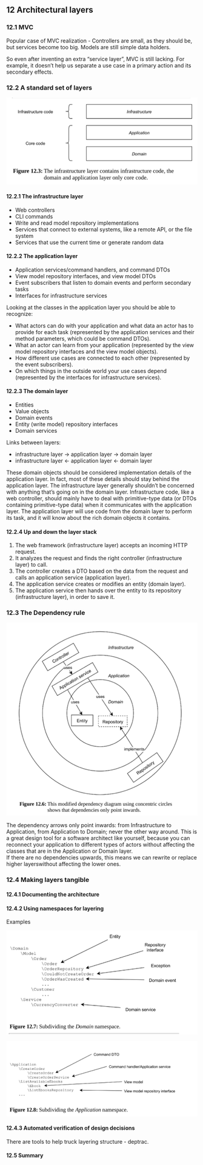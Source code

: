 ## 12 Architectural layers

### 12.1 MVC

Popular case of MVC realization -
Controllers are small, as they should be, but services become
too big. Models are still simple data holders.

So even after inventing an extra “service layer”, MVC is still lacking.
For example, it doesn’t help us separate a use case in a primary action and its
secondary effects.

### 12.2 A standard set of layers

![](./../img/set_of_layers.png)

#### 12.2.1 The infrastructure layer

- Web controllers
- CLI commands
- Write and read model repository implementations
- Services that connect to external systems, like a remote API, or the file system
- Services that use the current time or generate random data

#### 12.2.2 The application layer

- Application services/command handlers, and command DTOs
- View model repository interfaces, and view model DTOs
- Event subscribers that listen to domain events and perform secondary tasks
- Interfaces for infrastructure services

Looking at the classes in the application layer you should be able to
recognize:

- What actors can do with your application and what data an actor has to
  provide for each task (represented by the application services and their
  method parameters, which could be command DTOs).
- What an actor can learn from your application (represented by the view
  model repository interfaces and the view model objects).
- How different use cases are connected to each other (represented by the event subscribers).
- On which things in the outside world your use cases depend
  (represented by the interfaces for infrastructure services).

#### 12.2.3 The domain layer

- Entities
- Value objects
- Domain events
- Entity (write model) repository interfaces
- Domain services

Links between layers:

- infrastructure layer -> application layer -> domain layer
- infrastructure layer <- application layer <- domain layer

These domain objects should be considered implementation details of the
application layer. In fact, most of these details should stay behind the
application layer. The infrastructure layer generally shouldn’t be concerned
with anything that’s going on in the domain layer. Infrastructure code, like a
web controller, should mainly have to deal with primitive-type data (or
DTOs containing primitive-type data) when it communicates with the
application layer. The application layer will use code from the domain layer
to perform its task, and it will know about the rich domain objects it contains.

#### 12.2.4 Up and down the layer stack

1. The web framework (infrastructure layer) accepts an incoming HTTP
   request.
2. It analyzes the request and finds the right controller (infrastructure
   layer) to call.
3. The controller creates a DTO based on the data from the request and
   calls an application service (application layer).
4. The application service creates or modifies an entity (domain layer).
5. The application service then hands over the entity to its repository
   (infrastructure layer), in order to save it.

### 12.3 The Dependency rule

![](./../img/dependency_circles.png)

The dependency arrows only point inwards: from Infrastructure to
Application, from Application to Domain; never the other way around. This
is a great design tool for a software architect like yourself, because you can
reconnect your application to different types of actors without affecting the
classes that are in the Application or Domain layer.  
If there are no
dependencies upwards, this means we can rewrite or replace higher layerswithout affecting the lower ones.

### 12.4 Making layers tangible

#### 12.4.1 Documenting the architecture

#### 12.4.2 Using namespaces for layering

Examples 

![](./../img/namespaces.png)


![](./../img/application_namespace.png)

#### 12.4.3 Automated verification of design decisions

There are tools to help truck layering structure - deptrac.

#### 12.5 Summary
